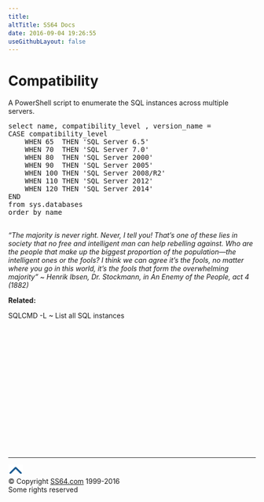 ```yaml
---
title:
altTitle: SS64 Docs
date: 2016-09-04 19:26:55
useGithubLayout: false
---
```

<!-- #BeginLibraryItem "/Library/head_sql.lbi" --><!-- #EndLibraryItem --><h1>Compatibility</h1>
<p>A PowerShell script to enumerate the SQL instances across multiple servers. </p>
<pre>select name, compatibility_level , version_name =
CASE compatibility_level
    WHEN 65  THEN 'SQL Server 6.5'
    WHEN 70  THEN 'SQL Server 7.0'
    WHEN 80  THEN 'SQL Server 2000'
    WHEN 90  THEN 'SQL Server 2005'
    WHEN 100 THEN 'SQL Server 2008/R2'
    WHEN 110 THEN 'SQL Server 2012'
    WHEN 120 THEN 'SQL Server 2014'
END
from sys.databases
order by name
 </pre>
<p class="quote"><i>“The majority is never right. Never, I tell you! That’s one of these lies in society that no free and intelligent man can help rebelling against. Who are the people that make up the biggest proportion of the population—the intelligent ones or the fools? I think we can agree it’s the fools, no matter where you go in this world, it’s the fools that form the overwhelming majority” ~ Henrik Ibsen, Dr. Stockmann, in An Enemy of the People, act 4 (1882)</i></p>
<p><b>Related:</b></p>
<p><span class="code">SQLCMD -L </span>~ List all SQL instances </p><!-- #BeginLibraryItem "/Library/foot_sql.lbi" --><p>
<!-- ss64-sql -->
<ins class="adsbygoogle" style="display:inline-block;width:300px;height:250px" data-ad-client="ca-pub-6140977852749469" data-ad-slot="6953563613"></ins>
<script>
(adsbygoogle = window.adsbygoogle || []).push({});
</script></p>
<hr>
<div id="bl" class="footer"><a href="syntax-compatibility.html#"><img src="../images/top.png" width="30" height="22" alt="Back to the Top"></a></div>
<div id="br" class="footer, tagline">© Copyright <a href="http://ss64.com/">SS64.com</a> 1999-2016<br>
Some rights reserved</div><!-- #EndLibraryItem -->

